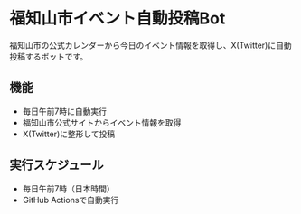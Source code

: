 # 福知山市イベント自動投稿Bot

福知山市の公式カレンダーから今日のイベント情報を取得し、X(Twitter)に自動投稿するボットです。

## 機能
- 毎日午前7時に自動実行
- 福知山市公式サイトからイベント情報を取得
- X(Twitter)に整形して投稿

## 実行スケジュール
- 毎日午前7時（日本時間）
- GitHub Actionsで自動実行
